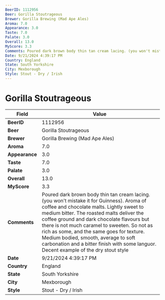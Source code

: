 ```yaml
---
BeerID: 1112956
Beer: Gorilla Stoutrageous
Brewer: Gorilla Brewing (Mad Ape Ales)
Aroma: 7.0
Appearance: 3.0
Taste: 7.0
Palate: 3.0
Overall: 13.0
MyScore: 3.3
Comments: Poured dark brown body thin tan cream lacing. (you won't mistake it for Guinness). Aroma of coffee and chocolate malts. Lightly sweet to medium bitter. The roasted malts deliver the coffee ground and dark chocolate flavours but there is not much caramel to sweeten. So not as rich as some, and the same goes for texture. Medium bodied, smooth, average to soft carbonation and a bitter finish with some languor. Decent example of the dry stout style
Date: 9/21/2024 4:39:17 PM
Country: England
State: South Yorkshire
City: Mexborough
Style: Stout - Dry / Irish
---
```


# Gorilla Stoutrageous

| Field         | Value |
|---------------|-------|
| **BeerID** | 1112956 |
| **Beer** | Gorilla Stoutrageous |
| **Brewer** | Gorilla Brewing (Mad Ape Ales) |
| **Aroma** | 7.0 |
| **Appearance** | 3.0 |
| **Taste** | 7.0 |
| **Palate** | 3.0 |
| **Overall** | 13.0 |
| **MyScore** | 3.3 |
| **Comments** | Poured dark brown body thin tan cream lacing. (you won't mistake it for Guinness). Aroma of coffee and chocolate malts. Lightly sweet to medium bitter. The roasted malts deliver the coffee ground and dark chocolate flavours but there is not much caramel to sweeten. So not as rich as some, and the same goes for texture. Medium bodied, smooth, average to soft carbonation and a bitter finish with some languor. Decent example of the dry stout style |
| **Date** | 9/21/2024 4:39:17 PM |
| **Country** | England |
| **State** | South Yorkshire |
| **City** | Mexborough |
| **Style** | Stout - Dry / Irish |
